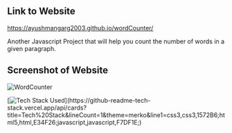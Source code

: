 ## Link to Website
https://ayushmangarg2003.github.io/wordCounter/

Another Javascript Project that will help you count the number of words in a given paragraph.

## Screenshot of Website
![WordCounter](https://user-images.githubusercontent.com/105537793/212305221-d5cb4965-0ea1-47c2-99c6-262a7145dc95.png)

[![Tech Stack Used](https://github-readme-tech-stack.vercel.app/api/cards?title=Tech%20Stack&lineCount=1&theme=merko&line1=css3,css3,1572B6;html5,html,E34F26;javascript,javascript,F7DF1E;)](https://github-readme-tech-stack.vercel.app/api/cards?title=Tech%20Stack&lineCount=1&theme=merko&line1=css3,css3,1572B6;html5,html,E34F26;javascript,javascript,F7DF1E;)
